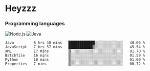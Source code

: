 # Heyzzz  

### Programming languages  

[![Node.js](https://img.shields.io/badge/-Node.js-262626?style=for-the-badge)](https://nodejs.org)
[![Java](https://img.shields.io/badge/-Java-262626?style=for-the-badge)](https://java.com)

<!--START_SECTION:waka-->

```text
Java         8 hrs 30 mins   ████████████░░░░░░░░░░░░░   48.66 %
JavaScript   7 hrs 57 mins   ███████████▒░░░░░░░░░░░░░   45.54 %
XML          17 mins         ▒░░░░░░░░░░░░░░░░░░░░░░░░   01.70 %
Batchfile    16 mins         ▒░░░░░░░░░░░░░░░░░░░░░░░░   01.59 %
Python       10 mins         ▒░░░░░░░░░░░░░░░░░░░░░░░░   01.00 %
Properties   7 mins          ▒░░░░░░░░░░░░░░░░░░░░░░░░   00.72 %
```

<!--END_SECTION:waka-->
